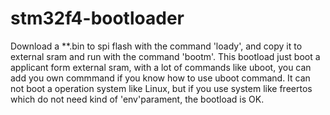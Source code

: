 # stm32f4-bootloader
Download a **.bin to spi flash with the command 'loady', and copy it to external sram and run with the command 'bootm'.
This bootload just boot a applicant form external sram, with a lot of commands like uboot, you can add you own commmand if you know how to use uboot command.
It can not boot a operation system like Linux, but if you use system like freertos which do not need kind of 'env'parament, the bootload is OK.
